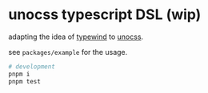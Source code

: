 # unocss typescript DSL (wip)

adapting the idea of [typewind](https://github.com/Mokshit06/typewind) to [unocss](https://github.com/unocss/unocss).

see `packages/example` for the usage.

```sh
# development
pnpm i
pnpm test
```
